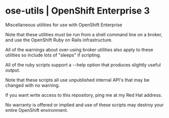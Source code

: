 # ose-utils | OpenShift Enterprise 3

Miscellaneous utilities for use with OpenShift Enterprise

Note that these utilities must be run from a shell command line on a broker, and use the OpenShift Ruby on Rails infrastructure.

All of the warnings about over-using broker utilities also apply to these utilities so include lots of "sleeps" if scripting.

All of the ruby scripts support a --help option that produces slightly useful output.

Note that these scripts all use unpublished internal API's that may be changed with no warning.

If you want write access to this repository, ping me at my Red Hat address.

No warranty is offered or implied and use of these scripts may destroy your entire OpenShift environment.
